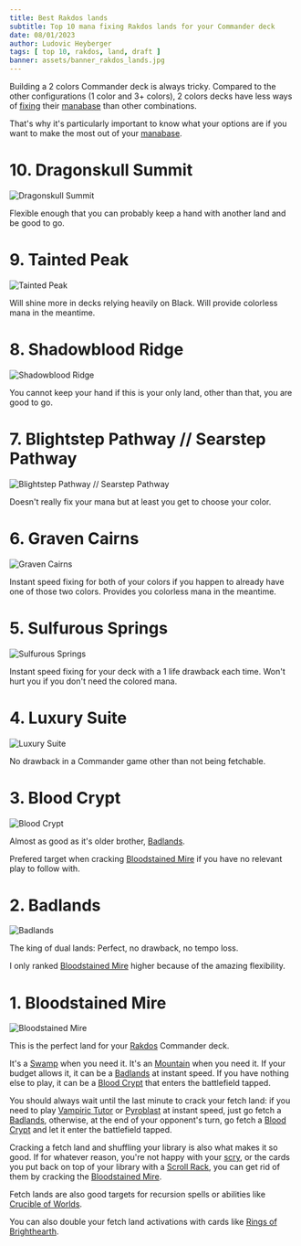 ```yaml
---
title: Best Rakdos lands
subtitle: Top 10 mana fixing Rakdos lands for your Commander deck
date: 08/01/2023
author: Ludovic Heyberger
tags: [ top 10, rakdos, land, draft ]
banner: assets/banner_rakdos_lands.jpg
---
```


Building a 2 colors Commander deck is always tricky. Compared to the other configurations (1 color and 3+ colors), 2 colors decks have less ways of [fixing][Mana Fixing] their [manabase][Manabase] than other combinations.

That's why it's particularly important to know what your options are if you want to make the most out of your [manabase][Manabase].


# 10. Dragonskull Summit

![Dragonskull Summit](assets/dragonskull_summit.jpg)

Flexible enough that you can probably keep a hand with another land and be good to go.


# 9. Tainted Peak

![Tainted Peak](assets/tainted_peak.jpg)

Will shine more in decks relying heavily on Black. Will provide colorless mana in the meantime.


# 8. Shadowblood Ridge

![Shadowblood Ridge](assets/shadowblood_ridge.jpg)

You cannot keep your hand if this is your only land, other than that, you are good to go.


# 7. Blightstep Pathway // Searstep Pathway

![Blightstep Pathway // Searstep Pathway](assets/blightstep_pathway_searstep_pathway.jpg)

Doesn't really fix your mana but at least you get to choose your color.


# 6. Graven Cairns

![Graven Cairns](assets/graven_cairns.jpg)

Instant speed fixing for both of your colors if you happen to already have one of those two colors. Provides you colorless mana in the meantime.


# 5. Sulfurous Springs

![Sulfurous Springs](assets/sulfurous_springs.jpg)

Instant speed fixing for your deck with a 1 life drawback each time. Won't hurt you if you don't need the colored mana.


# 4. Luxury Suite

![Luxury Suite](assets/luxury_suite.jpg)

No drawback in a Commander game other than not being fetchable.


# 3. Blood Crypt

![Blood Crypt](assets/blood_crypt.jpg)

Almost as good as it's older brother, [Badlands][Badlands].

Prefered target when cracking [Bloodstained Mire][Bloodstained Mire] if you have no relevant play to follow with.


# 2. Badlands

![Badlands](assets/badlands.jpg)

The king of dual lands: Perfect, no drawback, no tempo loss.

I only ranked [Bloodstained Mire][Bloodstained Mire] higher because of the amazing flexibility.


# 1. Bloodstained Mire

![Bloodstained Mire](assets/bloodstained_mire.jpg)

This is the perfect land for your [Rakdos][Rakdos] Commander deck.

It's a [Swamp][Swamp] when you need it.
It's an [Mountain][Mountain] when you need it.
If your budget allows it, it can be a [Badlands][Badlands] at instant speed.
If you have nothing else to play, it can be a [Blood Crypt][Blood Crypt] that enters the battlefield tapped.

You should always wait until the last minute to crack your fetch land: if you need to play [Vampiric Tutor][Vampiric Tutor] or [Pyroblast][Pyroblast] at instant speed, just go fetch a [Badlands][Badlands], otherwise, at the end of your opponent's turn, go fetch a [Blood Crypt][Blood Crypt] and let it enter the battlefield tapped.

Cracking a fetch land and shuffling your library is also what makes it so good. If for whatever reason, you're not happy with your [scry][Scry], or the cards you put back on top of your library with a [Scroll Rack][Scroll Rack], you can get rid of them by cracking the [Bloodstained Mire][Bloodstained Mire].

Fetch lands are also good targets for recursion spells or abilities like [Crucible of Worlds][Crucible of Worlds].

You can also double your fetch land activations with cards like [Rings of Brighthearth][Rings of Brighthearth].


[Badlands]:https://scryfall.com/search?q=!badlands
[Blood Crypt]:https://scryfall.com/search?q=!blood-crypt
[Bloodstained Mire]:https://scryfall.com/search?q=!bloodstained-mire
[Crucible of Worlds]:https://scryfall.com/search?q=!crucible-of-worlds
[Mana Fixing]:https://mtg.fandom.com/wiki/Mana_fixing
[Manabase]:https://mtg.fandom.com/wiki/Mana_base
[Mountain]:https://scryfall.com/search?q=!mountain
[Pyroblast]:https://scryfall.com/search?q=!pyroblast
[Rakdos]:https://mtg.fandom.com/wiki/Rakdos
[Rings of Brighthearth]:https://scryfall.com/search?q=!rings-of-brighthearth
[Scroll Rack]:https://scryfall.com/search?q=!scroll-rack
[Scry]:https://mtg.fandom.com/wiki/Scry
[Swamp]:https://scryfall.com/search?q=!swamp
[Vampiric Tutor]:https://scryfall.com/search?q=!vampiric-tutor
